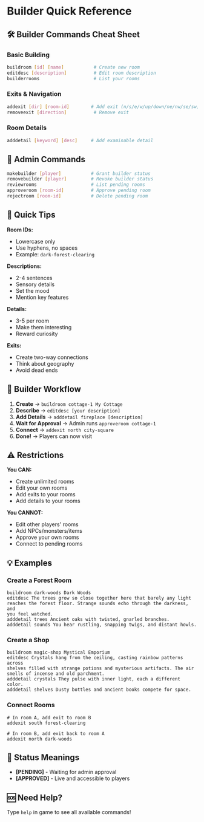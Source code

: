 # Builder Quick Reference

## 🛠️ Builder Commands Cheat Sheet

### Basic Building
```bash
buildroom [id] [name]           # Create new room
editdesc [description]          # Edit room description  
builderrooms                    # List your rooms
```

### Exits & Navigation
```bash
addexit [dir] [room-id]        # Add exit (n/s/e/w/up/down/ne/nw/se/sw)
removeexit [direction]          # Remove exit
```

### Room Details
```bash
adddetail [keyword] [desc]     # Add examinable detail
```

## 👑 Admin Commands

```bash
makebuilder [player]           # Grant builder status
removebuilder [player]         # Revoke builder status
reviewrooms                    # List pending rooms
approveroom [room-id]          # Approve pending room
rejectroom [room-id]           # Delete pending room
```

## 📝 Quick Tips

**Room IDs:**
- Lowercase only
- Use hyphens, no spaces
- Example: `dark-forest-clearing`

**Descriptions:**
- 2-4 sentences
- Sensory details
- Set the mood
- Mention key features

**Details:**
- 3-5 per room
- Make them interesting
- Reward curiosity

**Exits:**
- Create two-way connections
- Think about geography
- Avoid dead ends

## 🔄 Builder Workflow

1. **Create** → `buildroom cottage-1 My Cottage`
2. **Describe** → `editdesc [your description]`
3. **Add Details** → `adddetail fireplace [description]`
4. **Wait for Approval** → Admin runs `approveroom cottage-1`
5. **Connect** → `addexit north city-square`
6. **Done!** → Players can now visit

## ⚠️ Restrictions

**You CAN:**
- Create unlimited rooms
- Edit your own rooms
- Add exits to your rooms
- Add details to your rooms

**You CANNOT:**
- Edit other players' rooms
- Add NPCs/monsters/items
- Approve your own rooms
- Connect to pending rooms

## 💡 Examples

### Create a Forest Room
```
buildroom dark-woods Dark Woods
editdesc The trees grow so close together here that barely any light 
reaches the forest floor. Strange sounds echo through the darkness, and 
you feel watched.
adddetail trees Ancient oaks with twisted, gnarled branches.
adddetail sounds You hear rustling, snapping twigs, and distant howls.
```

### Create a Shop
```
buildroom magic-shop Mystical Emporium  
editdesc Crystals hang from the ceiling, casting rainbow patterns across 
shelves filled with strange potions and mysterious artifacts. The air 
smells of incense and old parchment.
adddetail crystals They pulse with inner light, each a different color.
adddetail shelves Dusty bottles and ancient books compete for space.
```

### Connect Rooms
```
# In room A, add exit to room B
addexit south forest-clearing

# In room B, add exit back to room A  
addexit north dark-woods
```

## 🎯 Status Meanings

- **[PENDING]** - Waiting for admin approval
- **[APPROVED]** - Live and accessible to players

## 🆘 Need Help?

Type `help` in game to see all available commands!
